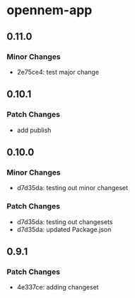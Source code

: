 # opennem-app

## 0.11.0

### Minor Changes

- 2e75ce4: test major change

## 0.10.1

### Patch Changes

- add publish

## 0.10.0

### Minor Changes

- d7d35da: testing out minor changeset

### Patch Changes

- d7d35da: testing out changesets
- d7d35da: updated Package.json

## 0.9.1

### Patch Changes

- 4e337ce: adding changeset
